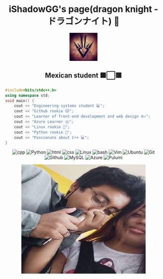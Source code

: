 <div align="center">
    <h1>iShadowGG's page(dragon knight -ドラゴンナイト) 🐲</h1>
</div>

<div align="center">
    <img src="assets/112431620.jpg" width="90">
    <h2>Mexican student 🟩⬜🟥</h2>
</div>

```cpp
#include<bits/stdc++.h>
using namespace std;
void main() {
    cout << "Engineering systems student 💻";
    cout << "Github rookie 🐱";
    cout << "Learner of front-end development and web design 🌐⚛️";
    cout << "Azure Learner Ⓜ️";
    cout << "Linux rookie 🐧";
    cout << "Python rookie 🐍";
    cout << "Passionate about C++ 💻";
}
```
<div align="center">

![cpp](https://img.shields.io/badge/C++-blue?style=flat&logo=cplusplus&logoColor=white)
![Python](https://img.shields.io/badge/Python-3776AB?style=flat&logo=python&logoColor=white)
![html](https://img.shields.io/badge/HTML-important?style=flat&logo=html5&logoColor=white)
![css](https://img.shields.io/badge/CSS-informational?style=flat&logo=css3&logoColor=white)
![Linux](https://img.shields.io/badge/Linux-FCC624?style=flat&logo=linux&logoColor=black)
![bash](https://img.shields.io/badge/Bash-green?style=flat&logo=gnubash&logoColor=black)
![Vim](https://img.shields.io/badge/-Vim-019733?style=flat&logo=vim&logoColor=white)
![Ubuntu](https://img.shields.io/badge/-Ubuntu-E95420?style=flat&logo=Ubuntu&logoColor=white)
![Git](https://img.shields.io/badge/Git-E44C30?style=flat&logo=git&logoColor=white)
![Github](https://img.shields.io/badge/GitHub-100000?style=flat&logo=github&logoColor=white)
![MySQL](https://img.shields.io/badge/-MySQL-005C84?style=flat&logo=mysql&logoColor=white)
![Azure](https://img.shields.io/badge/Azure-white?style=flat&logo=microsoftazure&logoColor=informational)
![Pulumi](https://img.shields.io/badge/Pulumi-8A3391?&style=flat&logo=pulumi&logoColor=orange)
</div>

<div align="center">
<img src="assets/WhatsApp-Image-2022-09-21-at-4.54.48-PM.jpg" width="400" height="350">
</div>



<!---
iShadowGG/iShadowGG is a ✨ special ✨ repository because its `README.md` (this file) appears on your GitHub profile.
You can click the Preview link to take a look at your changes.
--->
